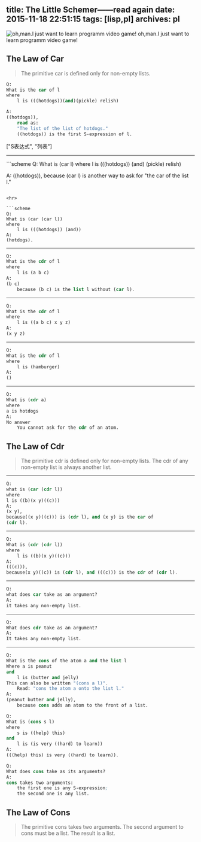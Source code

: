 title: The Little Schemer——read again
date: 2015-11-18 22:51:15
tags: [lisp,pl]
archives: pl
---

<style>img{max-width:100%;}</style>
<img data-src="/img/learn-programm.png" alt="oh,man.I just want to learn programm video game!">
oh,man.I just want to learn programm video game!


## The Law of Car

> The primitive car is defined only for non-empty lists.

<!-- more -->
```scheme
Q:
What is the car of l
where
	l is (((hotdogs))(and)(pickle) relish)

A:
((hotdogs)),
	read as:
	"The list of the list of hotdogs."
	((hotdogs)) is the first S-expression of l.
```
["S表达式", "列表"]
<hr>
```scheme
Q:
What is (car l)
where
	l is (((hotdogs)) (and) (pickle) relish)

A:
((hotdogs)),
because (car l) is another way to ask for "the car of the 
list l."
```

<hr>

```scheme
Q:
What is (car (car l))
where
	l is (((hotdogs)) (and))
A:
(hotdogs).
```
<hr>

```scheme
Q:
What is the cdr of l
where
	l is (a b c)
A:
(b c)
	because (b c) is the list l without (car l).
```

<hr>

```scheme
Q:
What is the cdr of l
where
	l is ((a b c) x y z)
A:
(x y z)
```

<hr>

```scheme
Q:
What is the cdr of l
where
	l is (hamburger)
A:
()
```

<hr>

```scheme
Q:
What is (cdr a)
where 
a is hotdogs
A:
No answer
	You cannot ask for the cdr of an atom.
```

## The Law of Cdr
> The primitive cdr is defined only for non-empty lists.
The cdr of any non-empty list is always another list.
<hr>

```scheme
Q:
what is (car (cdr l))
where
l is ((b)(x y)((c)))
A:
(x y),
because((x y)((c))) is (cdr l), and (x y) is the car of
(cdr l).
```
<hr>

```scheme
Q:
What is (cdr (cdr l))
where
	l is ((b)(x y)((c)))
A:
(((c))),
because(x y)((c)) is (cdr l), and (((c))) is the cdr of (cdr l).
```
<hr>

```scheme
Q:
what does car take as an argument?
A:
it takes any non-empty list.
```

<hr>

```scheme
Q:
What does cdr take as an argument?
A:
It takes any non-empty list.
```
<hr>

```scheme
Q:
What is the cons of the atom a and the list l
Where a is peanut
and
	l is (butter and jelly)
This can also be written "(cons a l)".
	Read: "cons the atom a onto the list l."
A:
(peanut butter and jelly),
	because cons adds an atom to the front of a list.
```

```scheme
Q:
What is (cons s l)
where
	s is ((help) this)
and
	l is (is very ((hard) to learn))
A:
(((help) this) is very ((hard) to learn)).
```

```scheme
Q:
What does cons take as its arguments?
A:
cons takes two arguments:
	the first one is any S-expression;
	the second one is any list.
```

## The Law of Cons
> The primitive cons takes two arguments.
The second argument to cons must be a list.
The result is a list.
